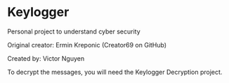 # Keylogger
Personal project to understand cyber security

Original creator: Ermin Kreponic (Creator69 on GitHub)

Created by: Victor Nguyen

To decrypt the messages, you will need the Keylogger Decryption project.
